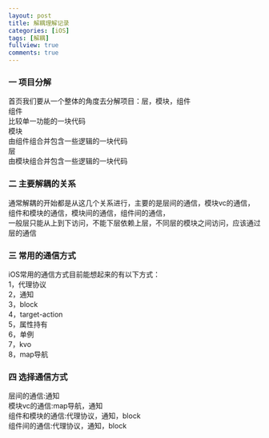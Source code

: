 ```yaml
---
layout: post
title: 解耦理解记录
categories: [iOS]
tags: [解耦]
fullview: true
comments: true
---
```


### 一 项目分解
首页我们要从一个整体的角度去分解项目：层，模块，组件<br>
组件<br>
比较单一功能的一块代码<br>
模块<br>
由组件组合并包含一些逻辑的一块代码<br>
层<br>
由模块组合并包含一些逻辑的一块代码<br>

### 二 主要解耦的关系
通常解耦的开始都是从这几个关系进行，主要的是层间的通信，模块vc的通信，组件和模块的通信，模块间的通信，组件间的通信，
<br>
一般层只能从上到下访问，不能下层依赖上层，不同层的模块之间访问，应该通过层的通信

### 三 常用的通信方式
iOS常用的通信方式目前能想起来的有以下方式：<br>
1，代理协议<br>
2，通知<br>
3，block<br>
4，target-action<br>
5，属性持有<br>
6，单例<br>
7，kvo<br>
8，map导航<br>


### 四 选择通信方式
层间的通信:通知<br>
模块vc的通信:map导航，通知<br>
组件和模块的通信:代理协议，通知，block<br>
组件间的通信:代理协议，通知，block<br>





